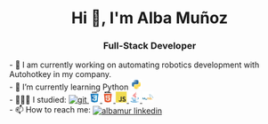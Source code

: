 <!--### Hola, mi nombre es Alba 👋-->

<h1 align="center">Hi 👋, I'm Alba Muñoz</h1>
<h3 align="center">Full-Stack Developer</h3>
- 🔭 I am currently working on automating robotics development with Autohotkey in my company. <br>
- 🌱 I’m currently learning Python 
<a href="https://devguide.python.org/" target="_blank" rel="noreferrer"> 
    <img src="https://github.com/devicons/devicon/blob/master/icons/python/python-original.svg" alt="python" width="20" height="20"/> 
  </a> 
<br>
- 👩🏼‍🎓 I studied: 
  <a href="https://git-scm.com/" target="_blank" rel="noreferrer"> 
    <img src="https://www.vectorlogo.zone/logos/git-scm/git-scm-icon.svg" alt="git" width="20" height="20"/> 
  </a> 
  <a href="https://www.w3schools.com/css/" target="_blank" rel="noreferrer"> 
    <img src="https://raw.githubusercontent.com/devicons/devicon/master/icons/css3/css3-original-wordmark.svg" alt="css3" width="20" height="20"/> 
  </a> 
  <a href="https://www.w3.org/html/" target="_blank" rel="noreferrer"> 
    <img src="https://raw.githubusercontent.com/devicons/devicon/master/icons/html5/html5-original-wordmark.svg" alt="html5" width="20" height="20"/> 
  </a> 
  <a href="https://developer.mozilla.org/es/docs/Web/JavaScript" target="_blank" rel="noreferrer"> 
     <img src="https://github.com/devicons/devicon/blob/master/icons/javascript/javascript-original.svg" alt="JavaScript" width="20" height="20"/> 
  </a> 
  <a href="https://dev.java/" target="_blank" rel="noreferrer"> 
    <img src="https://raw.githubusercontent.com/devicons/devicon/master/icons/java/java-original.svg" alt="java" width="20" height="20"/> 
  </a> 
  <a href="https://www.mysql.com/" target="_blank" rel="noreferrer"> 
    <img src="https://raw.githubusercontent.com/devicons/devicon/master/icons/mysql/mysql-original-wordmark.svg" alt="mysql" width="20" height="20"/> 
  </a> 
<br>
- 📫 How to reach me: <a href="https://www.linkedin.com/in/alba-mu%C3%B1oz-rodr%C3%ADguez/" target="blank"><img align="center" src="https://raw.githubusercontent.com/rahuldkjain/github-profile-readme-generator/master/src/images/icons/Social/linked-in-alt.svg" alt="albamur linkedin" height="30" width="14" /></a> <br>
<br>
<!--<p align="left"> <img src="https://komarev.com/ghpvc/?username=albamur&label=Profile%20views&color=028f78&style=flat" alt="albamur" /> </p>-->
<!-- <img src="https://komarev.com/ghpvc/?username=albamur&style=for-the-badge"> -->
<!--<img alighn="center" alt="Coding" width="600" src="https://media.giphy.com/media/ZVik7pBtu9dNS/giphy.gif">-->
<!--
**albamur/albamur** is a ✨ _special_ ✨ repository because its `README.md` (this file) appears on your GitHub profile.
-->
<!--
Here are some ideas to get you started:
- 🔭 I’m currently working on ...
- 🌱 I’m currently learning ...
- 👯 I’m looking to collaborate on ...
- 🤔 I’m looking for help with ...
- 💬 Ask me about ...
- 📫 How to reach me: ...
- 😄 Pronouns: ...
- ⚡ Fun fact: ...
-->
